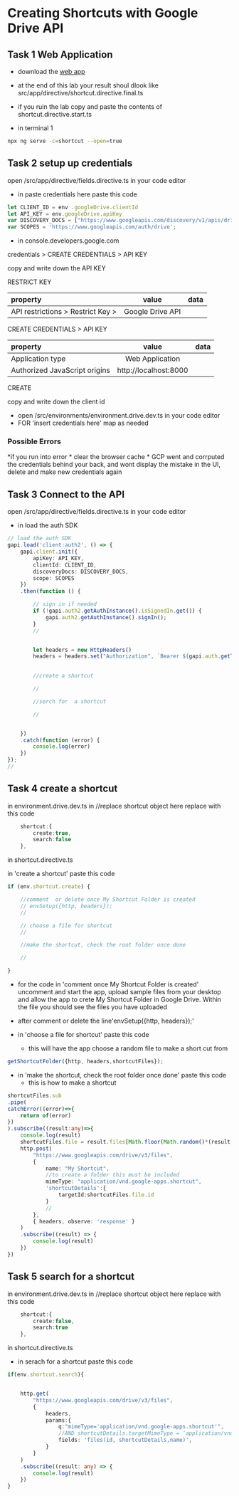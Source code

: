 # Creating Shortcuts with Google Drive API

## Task 1 Web Application 

* download the [web app](https://github.com/codequickie123/AngularDriveApp)


* at the end of this lab your result shoul dlook like src/app/directive/shortcut.directive.final.ts

* if you ruin the lab copy and paste the contents of shortcut.directive.start.ts

* in terminal 1
```bash
npx ng serve -c=shortcut --open=true
```

## Task 2 setup up credentials

open /src/app/directive/fields.directive.ts in your code editor
* in paste credentials here paste this code
```ts
let CLIENT_ID = env .googleDrive.clientId
let API_KEY = env.googleDrive.apiKey
var DISCOVERY_DOCS = ["https://www.googleapis.com/discovery/v1/apis/drive/v3/rest"];
var SCOPES = 'https://www.googleapis.com/auth/drive';
```

* in console.developers.google.com

credentials > CREATE CREDENTIALS > API KEY

copy and write down the API KEY

RESTRICT KEY 

|property|value|data|
|:------|:------:|------:|
|API restrictions > Restrict Key > |Google Drive API||

CREATE CREDENTIALS > API KEY

|property|value|data|
|:------|:------:|------:|
|Application type|Web Application||
|Authorized JavaScript origins|http://localhost:8000||

CREATE


copy and write down the client id 


* open /src/environments/environment.drive.dev.ts in your code editor
* FOR 'insert credentials here' map as needed

### Possible Errors

*if you run into error 
    * clear the browser cache
    * GCP went and corrputed the credentials behind your back, and wont display the mistake in the UI, delete and make new credentials again

## Task 3 Connect to the API

open /src/app/directive/fields.directive.ts in your code editor
* in load the auth SDK
```ts
// load the auth SDK
gapi.load('client:auth2', () => {
    gapi.client.init({
        apiKey: API_KEY,
        clientId: CLIENT_ID,
        discoveryDocs: DISCOVERY_DOCS,
        scope: SCOPES
    })
    .then(function () {

        // sign in if needed
        if (!gapi.auth2.getAuthInstance().isSignedIn.get()) {
            gapi.auth2.getAuthInstance().signIn();
        }
        //


        let headers = new HttpHeaders()
        headers = headers.set("Authorization", `Bearer ${gapi.auth.getToken().access_token}`)
        

        //create a shortcut

        //

        //serch for  a shortcut

        //


    })
    .catch(function (error) {
        console.log(error)
    })
});
//
```

## Task 4 create a shortcut
in environment.drive.dev.ts in //replace shortcut object here replace with this code
```ts
    shortcut:{
        create:true,
        search:false
    },
```

in shortcut.directive.ts

in 'create a shortcut' paste this code
```ts
if (env.shortcut.create) {

    //comment  or delete once My Shortcut Folder is created
    // envSetup({http, headers});
    //

    // choose a file for shortcut
    //

    //make the shortcut, check the root folder once done

    //

}
```

* for the code in 'comment  once My Shortcut Folder is created'
uncomment and start the app, 
upload sample files from your desktop and allow the app to crete My Shortcut Folder in Google Drive. Within the file you should see the files you have uploaded 
* after comment or delete the line'envSetup({http, headers});'

* in 'choose a file for shortcut' paste this code
    * this will have the app choose a random file to make a short cut from
```ts
getShortcutFolder({http, headers,shortcutFiles});
```

* in 'make the shortcut, check the root folder once done' paste this code
    * this is how to make a shortcut
```ts
shortcutFiles.sub
.pipe(
catchError((error)=>{
    return of(error)
})
).subscribe((result:any)=>{
    console.log(result)
    shortcutFiles.file = result.files[Math.floor(Math.random()*(result.files.length))]
    http.post(
        "https://www.googleapis.com/drive/v3/files",
        {
            name: "My Shortcut",
            //to create a folder this must be included
            mimeType: "application/vnd.google-apps.shortcut",
            'shortcutDetails':{
                targetId:shortcutFiles.file.id
            }
            //
        },
        { headers, observe: 'response' }
    )
    .subscribe((result) => {
        console.log(result)
    })
})
```

## Task 5 search for a shortcut
in environment.drive.dev.ts in //replace shortcut object here replace with this code
```ts
    shortcut:{
        create:false,
        search:true
    },
```

in shortcut.directive.ts


* in serach for a shortcut paste this code
```ts
if(env.shortcut.search){


    http.get(
        "https://www.googleapis.com/drive/v3/files",
        {
            headers,
            params:{
                q:"mimeType='application/vnd.google-apps.shortcut'",
                //AND shortcutDetails.targetMimeType = ‘application/vnd.google-apps.spreadsheet’ // for more detail
                fields: 'files(id, shortcutDetails,name)',
            }
        }
    )
    .subscribe((result: any) => {
        console.log(result)
    })
}
```
